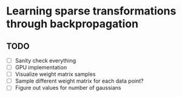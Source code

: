 # Learning sparse transformations through backpropagation

## TODO
- [ ] Sanity check everything
- [ ] GPU implementation
- [ ] Visualize weight matrix samples
- [ ] Sample different weight matrix for each data point?
- [ ] Figure out values for number of gaussians
